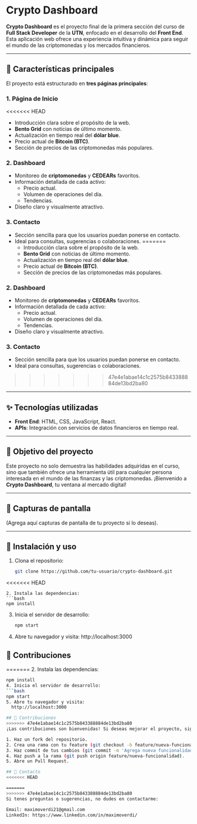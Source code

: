 # Crypto Dashboard

**Crypto Dashboard** es el proyecto final de la primera sección del curso de **Full Stack Developer** de la **UTN**, enfocado en el desarrollo del **Front End**. Esta aplicación web ofrece una experiencia intuitiva y dinámica para seguir el mundo de las criptomonedas y los mercados financieros.

---

## 🚀 Características principales

El proyecto está estructurado en **tres páginas principales**:

### 1. **Página de Inicio**
<<<<<<< HEAD

- Introducción clara sobre el propósito de la web.
- **Bento Grid** con noticias de último momento.
- Actualización en tiempo real del **dólar blue**.
- Precio actual de **Bitcoin (BTC)**.
- Sección de precios de las criptomonedas más populares.

### 2. **Dashboard**

- Monitoreo de **criptomonedas** y **CEDEARs** favoritos.
- Información detallada de cada activo:
  - Precio actual.
  - Volumen de operaciones del día.
  - Tendencias.
- Diseño claro y visualmente atractivo.

### 3. **Contacto**

- Sección sencilla para que los usuarios puedan ponerse en contacto.
- Ideal para consultas, sugerencias o colaboraciones.
=======
   - Introducción clara sobre el propósito de la web.
   - **Bento Grid** con noticias de último momento.
   - Actualización en tiempo real del **dólar blue**.
   - Precio actual de **Bitcoin (BTC)**.
   - Sección de precios de las criptomonedas más populares.

### 2. **Dashboard**
   - Monitoreo de **criptomonedas** y **CEDEARs** favoritos.
   - Información detallada de cada activo:
     - Precio actual.
     - Volumen de operaciones del día.
     - Tendencias.
   - Diseño claro y visualmente atractivo.

### 3. **Contacto**
   - Sección sencilla para que los usuarios puedan ponerse en contacto.
   - Ideal para consultas, sugerencias o colaboraciones.
>>>>>>> 47e4e1abae14c1c2575b843388884de13bd2ba80

---

## ✨ Tecnologías utilizadas

- **Front End**: HTML, CSS, JavaScript, React.
- **APIs**: Integración con servicios de datos financieros en tiempo real.

---

## 🎯 Objetivo del proyecto

Este proyecto no solo demuestra las habilidades adquiridas en el curso, sino que también ofrece una herramienta útil para cualquier persona interesada en el mundo de las finanzas y las criptomonedas. ¡Bienvenido a **Crypto Dashboard**, tu ventana al mercado digital!

---

## 📸 Capturas de pantalla

(Agrega aquí capturas de pantalla de tu proyecto si lo deseas).

---

## 🔧 Instalación y uso

1. Clona el repositorio:
   ```bash
   git clone https://github.com/tu-usuario/crypto-dashboard.git
<<<<<<< HEAD
   ```
2. Instala las dependencias:
   ```bash
   npm install
   ```
3. Inicia el servidor de desarrollo:
   ```bash
   npm start
   ```
4. Abre tu navegador y visita:
   http://localhost:3000

## 🙌 Contribuciones

=======
2. Instala las dependencias:
   ```bash
   npm install
4. Inicia el servidor de desarrollo:
   ```bash
   npm start
5. Abre tu navegador y visita:
     http://localhost:3000

## 🙌 Contribuciones
>>>>>>> 47e4e1abae14c1c2575b843388884de13bd2ba80
¡Las contribuciones son bienvenidas! Si deseas mejorar el proyecto, sigue estos pasos:

1. Haz un fork del repositorio.
2. Crea una rama con tu feature (git checkout -b feature/nueva-funcionalidad).
3. Haz commit de tus cambios (git commit -m 'Agrega nueva funcionalidad').
4. Haz push a la rama (git push origin feature/nueva-funcionalidad).
5. Abre un Pull Request.

## 📧 Contacto
<<<<<<< HEAD

=======
>>>>>>> 47e4e1abae14c1c2575b843388884de13bd2ba80
Si tenes preguntas o sugerencias, no dudes en contactarme:

Email: maximoverdi21@gmail.com
LinkedIn: https://www.linkedin.com/in/maximoverdi/
